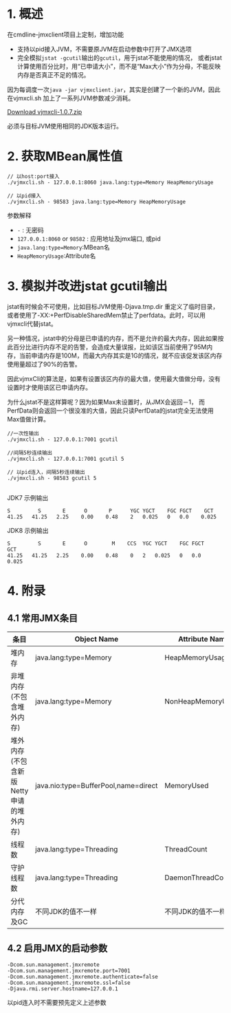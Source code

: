 
# 1. 概述

在cmdline-jmxclient项目上定制，增加功能

* 支持以pid接入JVM，不需要原JVM在启动参数中打开了JMX选项
* 完全模拟`jstat -gcutil`输出的`gcutil`，用于jstat不能使用的情况， 或者jstat计算使用百分比时，用“已申请大小”，而不是“Max大小”作为分母，不能反映内存是否真正不足的情况。

因为每调度一次`java -jar vjmxclient.jar`，其实是创建了一个新的JVM，因此在vjmxcli.sh 加上了一系列JVM参数减少消耗。


[Download vjmxcli-1.0.7.zip](http://repo1.maven.org/maven2/com/vip/vjtools/vjmxcli/1.0.7/vjmxcli-1.0.7.zip)


必须与目标JVM使用相同的JDK版本运行。

# 2. 获取MBean属性值

```
// 以host:port接入
./vjmxcli.sh - 127.0.0.1:8060 java.lang:type=Memory HeapMemoryUsage

// 以pid接入
./vjmxcli.sh - 98583 java.lang:type=Memory HeapMemoryUsage
```

参数解释

* `-` : 无密码
* `127.0.0.1:8060` or `98582` : 应用地址及jmx端口, 或pid
* `java.lang:type=Memory`:MBean名
* `HeapMemoryUsage`:Attribute名


# 3. 模拟并改进jstat gcutil输出

jstat有时候会不可使用，比如目标JVM使用-Djava.tmp.dir 重定义了临时目录，或者使用了-XX:+PerfDisableSharedMem禁止了perfdata。此时，可以用vjmxcli代替jstat。

另一种情况，jstat中的分母是已申请的内存，而不是允许的最大内存，因此如果按此百分比进行内存不足的告警，会造成大量误报，比如该区当前使用了95M内存，当前申请内存是100M，而最大内存其实是1G的情况，就不应该促发该区内存使用量超过了90%的告警。

因此vjmxCli的算法是，如果有设置该区内存的最大值，使用最大值做分母，没有设置时才使用该区已申请内存。

为什么jstat不是这样算呢？因为如果Max未设置时，从JMX会返回－1， 而PerfData则会返回一个很没准的大值，因此只读PerfData的jstat完全无法使用Max值做计算。

```
//一次性输出
./vjmxcli.sh - 127.0.0.1:7001 gcutil

//间隔5秒连续输出
./vjmxcli.sh - 127.0.0.1:7001 gcutil 5

// 以pid连入，间隔5秒连续输出
./vjmxcli.sh - 98583 gcutil 5


```
JDK7 示例输出

```
S	      S	      E	     O	     P	   	YGC	YGCT	FGC	FGCT	GCT	
41.25	41.25	2.25	0.00	0.48	2	0.025	0	0.0	   0.025
```

JDK8 示例输出
```
S	      S	      E	     O	      M	   CCS	YGC	YGCT	FGC	FGCT	GCT	
41.25	41.25	2.25	0.00	0.48	0	2	0.025	0	0.0	   0.025
```


# 4. 附录 

## 4.1 常用JMX条目

| 条目 | Object Name | Attribute Name|
| -------- | -------- | -------- |
| 堆内存    |  java.lang:type=Memory | HeapMemoryUsage     |
| 非堆内存(不包含堆外内存)    |  java.lang:type=Memory | NonHeapMemoryUsage     |
| 堆外内存(不包含新版Netty申请的堆外内存)    |  java.nio:type=BufferPool,name=direct |MemoryUsed |
| 线程数    |  java.lang:type=Threading | ThreadCount |
| 守护线程数    |  java.lang:type=Threading | DaemonThreadCount |
| 分代内存及GC  |  不同JDK的值不一样 | 不同JDK的值不一样  |

## 4.2 启用JMX的启动参数

```
-Dcom.sun.management.jmxremote
-Dcom.sun.management.jmxremote.port=7001  
-Dcom.sun.management.jmxremote.authenticate=false 
-Dcom.sun.management.jmxremote.ssl=false
-Djava.rmi.server.hostname=127.0.0.1
```

以pid连入时不需要预先定义上述参数